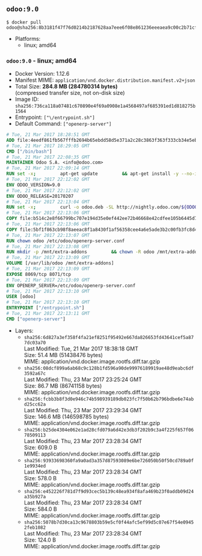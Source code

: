 ## `odoo:9.0`

```console
$ docker pull odoo@sha256:8b3181f47f76d0214b2187628aa7eee6f08e861236eeeaea9c00c2b71cffe0f2
```

-	Platforms:
	-	linux; amd64

### `odoo:9.0` - linux; amd64

-	Docker Version: 1.12.6
-	Manifest MIME: `application/vnd.docker.distribution.manifest.v2+json`
-	Total Size: **284.8 MB (284780314 bytes)**  
	(compressed transfer size, not on-disk size)
-	Image ID: `sha256:736ca118a07481c670890e4f69a0908e1a4568497af685391ed1d818275b1564`
-	Entrypoint: `["\/entrypoint.sh"]`
-	Default Command: `["openerp-server"]`

```dockerfile
# Tue, 21 Mar 2017 18:28:51 GMT
ADD file:4eedf861fb567fffb2694b65ebdd58d5e371a2c28c3863f363f333cb34e5eb7b in / 
# Tue, 21 Mar 2017 18:29:05 GMT
CMD ["/bin/bash"]
# Tue, 21 Mar 2017 22:08:35 GMT
MAINTAINER Odoo S.A. <info@odoo.com>
# Tue, 21 Mar 2017 22:09:14 GMT
RUN set -x;         apt-get update         && apt-get install -y --no-install-recommends             ca-certificates             curl             node-less             python-gevent             python-pip             python-renderpm             python-support             python-watchdog         && curl -o wkhtmltox.deb -SL http://nightly.odoo.com/extra/wkhtmltox-0.12.1.2_linux-jessie-amd64.deb         && echo '40e8b906de658a2221b15e4e8cd82565a47d7ee8 wkhtmltox.deb' | sha1sum -c -         && dpkg --force-depends -i wkhtmltox.deb         && apt-get -y install -f --no-install-recommends         && apt-get purge -y --auto-remove -o APT::AutoRemove::RecommendsImportant=false -o APT::AutoRemove::SuggestsImportant=false npm         && rm -rf /var/lib/apt/lists/* wkhtmltox.deb         && pip install psycogreen==1.0
# Tue, 21 Mar 2017 22:12:02 GMT
ENV ODOO_VERSION=9.0
# Tue, 21 Mar 2017 22:12:02 GMT
ENV ODOO_RELEASE=20170207
# Tue, 21 Mar 2017 22:13:04 GMT
RUN set -x;         curl -o odoo.deb -SL http://nightly.odoo.com/${ODOO_VERSION}/nightly/deb/odoo_${ODOO_VERSION}c.${ODOO_RELEASE}_all.deb         && echo '4ff504f4b2a49667a0bc8bbca95079305d8108c8 odoo.deb' | sha1sum -c -         && dpkg --force-depends -i odoo.deb         && apt-get update         && apt-get -y install -f --no-install-recommends         && rm -rf /var/lib/apt/lists/* odoo.deb
# Tue, 21 Mar 2017 22:13:06 GMT
COPY file:b514c2e8f66799bc707e194d35e0ef442ee72b46668e42cdfee105b6445d7eb0 in / 
# Tue, 21 Mar 2017 22:13:06 GMT
COPY file:5bf1f863cb98f8aeeac8f1a8430f1af56358cee4a6e5ade3b2c00fb3fc8d4162 in /etc/odoo/ 
# Tue, 21 Mar 2017 22:13:07 GMT
RUN chown odoo /etc/odoo/openerp-server.conf
# Tue, 21 Mar 2017 22:13:08 GMT
RUN mkdir -p /mnt/extra-addons         && chown -R odoo /mnt/extra-addons
# Tue, 21 Mar 2017 22:13:09 GMT
VOLUME [/var/lib/odoo /mnt/extra-addons]
# Tue, 21 Mar 2017 22:13:09 GMT
EXPOSE 8069/tcp 8071/tcp
# Tue, 21 Mar 2017 22:13:09 GMT
ENV OPENERP_SERVER=/etc/odoo/openerp-server.conf
# Tue, 21 Mar 2017 22:13:10 GMT
USER [odoo]
# Tue, 21 Mar 2017 22:13:10 GMT
ENTRYPOINT ["/entrypoint.sh"]
# Tue, 21 Mar 2017 22:13:11 GMT
CMD ["openerp-server"]
```

-	Layers:
	-	`sha256:6d827a3ef358f4fa21ef8251f95492e667da826653fd43641cef5a877dc03a70`  
		Last Modified: Tue, 21 Mar 2017 18:38:18 GMT  
		Size: 51.4 MB (51438476 bytes)  
		MIME: application/vnd.docker.image.rootfs.diff.tar.gzip
	-	`sha256:08dcf899a6ab68c9c128b1fd596a90de99976189919ae48d9eabc6df3592a67c`  
		Last Modified: Thu, 23 Mar 2017 23:25:24 GMT  
		Size: 86.7 MB (86741158 bytes)  
		MIME: application/vnd.docker.image.rootfs.diff.tar.gzip
	-	`sha256:fcbb3b8f3d0e946c74b598939189db023fc7f50b62b796bdbe6e74abd25cc62a`  
		Last Modified: Thu, 23 Mar 2017 23:29:34 GMT  
		Size: 146.6 MB (146598785 bytes)  
		MIME: application/vnd.docker.image.rootfs.diff.tar.gzip
	-	`sha256:b25de4304e062e1ad28cfd079a6d42e3db3f202b9c3a4f225f657f0678509113`  
		Last Modified: Thu, 23 Mar 2017 23:28:34 GMT  
		Size: 609.0 B  
		MIME: application/vnd.docker.image.rootfs.diff.tar.gzip
	-	`sha256:93933698360fa9a0ad3a357d87593089e6be726050b50f50cd789a0f1e9934ed`  
		Last Modified: Thu, 23 Mar 2017 23:28:34 GMT  
		Size: 578.0 B  
		MIME: application/vnd.docker.image.rootfs.diff.tar.gzip
	-	`sha256:e452226f781d7f9d93cec5b139c48ea934f8afa469b23f0addb09d24a35b927a`  
		Last Modified: Thu, 23 Mar 2017 23:28:34 GMT  
		Size: 584.0 B  
		MIME: application/vnd.docker.image.rootfs.diff.tar.gzip
	-	`sha256:5078b7d30ca13c9678803b59e5cf0f44afc5ef99d5c07e67f54e09452feb1082`  
		Last Modified: Thu, 23 Mar 2017 23:28:34 GMT  
		Size: 124.0 B  
		MIME: application/vnd.docker.image.rootfs.diff.tar.gzip
